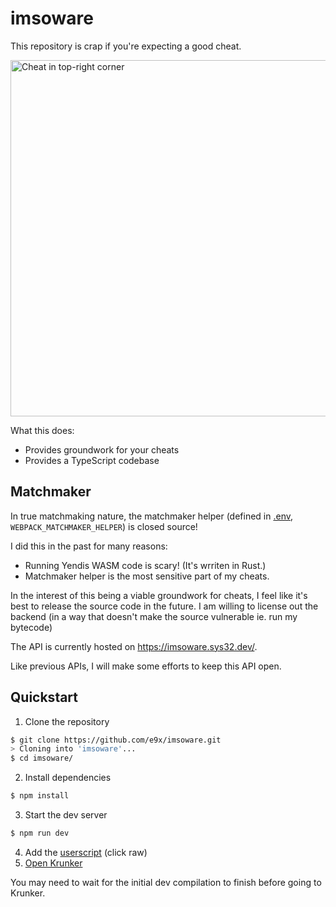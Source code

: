 # imsoware

This repository is crap if you're expecting a good cheat.

<img src="https://user-images.githubusercontent.com/76465669/189471116-63e4d4b4-3ec3-4549-8a6f-ba5b525f4d21.png" alt="Cheat in top-right corner" width="570">

What this does:

- Provides groundwork for your cheats
- Provides a TypeScript codebase

## Matchmaker

In true matchmaking nature, the matchmaker helper (defined in [.env](./.env), `WEBPACK_MATCHMAKER_HELPER`) is closed source!

I did this in the past for many reasons:

- Running Yendis WASM code is scary! (It's wrriten in Rust.)
- Matchmaker helper is the most sensitive part of my cheats.

In the interest of this being a viable groundwork for cheats, I feel like it's best to release the source code in the future. I am willing to license out the backend (in a way that doesn't make the source vulnerable ie. run my bytecode)

The API is currently hosted on https://imsoware.sys32.dev/.

Like previous APIs, I will make some efforts to keep this API open.

## Quickstart

1. Clone the repository

```sh
$ git clone https://github.com/e9x/imsoware.git
> Cloning into 'imsoware'...
$ cd imsoware/
```

2. Install dependencies

```sh
$ npm install
```

3. Start the dev server

```sh
$ npm run dev
```

4. Add the [userscript](./imsoware.user.js) (click raw)
5. [Open Krunker](https://krunker.io/)

You may need to wait for the initial dev compilation to finish before going to Krunker.
